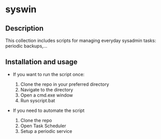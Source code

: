 # syswin

## Description
This collection includes scripts for managing everyday sysadmin tasks: periodic backups,...

## Installation and usage
- If you want to run the script once:
    1. Clone the repo in your preferred directory
    2. Navigate to the directory
    3. Open a cmd.exe window
    4. Run syscript.bat <parameter1> <parameter2>

- If you need to automate the script
    1. Clone the repo
    2. Open Task Scheduler
    3. Setup a periodic service
